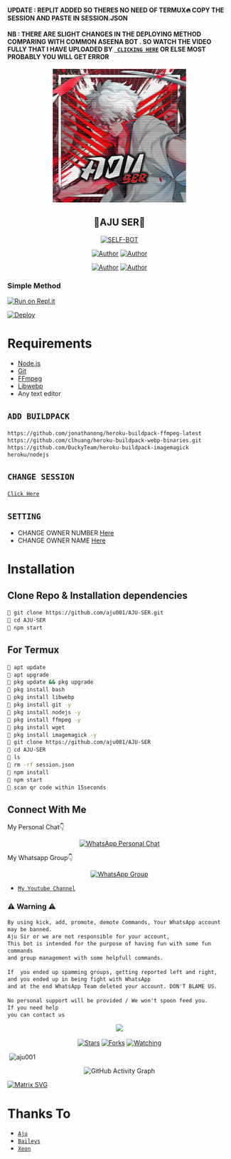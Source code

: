 #### UPDATE : REPLIT ADDED SO THERES NO NEED OF TERMUX🔥 COPY THE SESSION AND PASTE IN SESSION.JSON

#### NB : THERE ARE SLIGHT CHANGES IN THE DEPLOYING METHOD COMPARING WITH COMMON ASEENA BOT . SO WATCH THE VIDEO  FULLY THAT I HAVE UPLOADED BY [` CLICKING HERE`](https://youtube.com/channel/UCk4uZXPnYwPSo2YlQECp1RA) OR ELSE MOST PROBABLY YOU WILL GET ERROR 



<div align="center">
<img src="Aju.jpg" alt="aju" width="300" />

## 🚀AJU SER🚀 

</div>

<p align="center">
<a href="##"><img title="SELF-BOT" src="https://img.shields.io/static/v1?label=Language&message=English&color=blue"></a>
</p>
<p align="center">
 <a href="https://github.com/aju001"><img title="Author" src="https://img.shields.io/badge/Author-Aju-blue.svg?style=for-the-badge&logo=github" /></a>  <a href="https://Wa.me/+917994873071?text=Hello%20Aju%20Bro🌝...fen%20boi%20aan😌💝"><img title="Author" src="https://img.shields.io/badge/Owner-Aju-blue.svg?style=for-the-badge&logo=whatsapp" /></a>
<p align="center">
<a href="https://chat.whatsapp.com/ESkhpL7DdlE9AcaUs2b7g1"><img title="Author" src="https://img.shields.io/badge/Watsapp-Group-blue.svg?style=for-the-badge&logo=whatsapp" /></a> <a href="https://youtube.com/channel/UCVJ9029PQ-gJBtFQZZ3AJuA"><img title="Author" src="https://img.shields.io/badge/Youtube-AJUSER-blue.svg?style=for-the-badge&logo=youtube" /></a>
</p>


  ### Simple Method
  
  
[![Run on Repl.it](https://repl.it/badge/github/quiec/whatsAlfa)](https://replit.com/@aju0011/A-J-U-QR?v=1)

[![Deploy](https://www.herokucdn.com/deploy/button.svg)](https://heroku.com/deploy?template=https://github.com/aju001/AJU-SER) 


# Requirements
* [Node.js](https://nodejs.org/en/)
* [Git](https://git-scm.com/downloads)
* [FFmpeg](https://github.com/BtbN/FFmpeg-Builds/releases/download/autobuild-2020-12-08-13-03/ffmpeg-n4.3.1-26-gca55240b8c-win64-gpl-4.3.zip)
* [Libwebp](https://developers.google.com/speed/webp/download)
* Any text editor

## `ADD BUILDPACK`

```
https://github.com/jonathanong/heroku-buildpack-ffmpeg-latest
https://github.com/clhuang/heroku-buildpack-webp-binaries.git
https://github.com/DuckyTeam/heroku-buildpack-imagemagick
heroku/nodejs
```

## `CHANGE SESSION`

[`Click Here`](https://github.com/aju001/AJU-SER/blob/master/session.json#L1)

## `SETTING`

- CHANGE OWNER NUMBER [Here](https://github.com/aju001/AJU-SER/blob/master/index.js#L136)
- CHANGE OWNER NAME [Here](https://github.com/aju001/AJU-SER/blob/master/index.js#L138)

# Installation
## Clone Repo & Installation dependencies
```bash
🚀 git clone https://github.com/aju001/AJU-SER.git
🚀 cd AJU-SER
🚀 npm start
```
## For Termux
```bash
🚀 apt update
🚀 apt upgrade
🚀 pkg update && pkg upgrade 
🚀 pkg install bash
🚀 pkg install libwebp
🚀 pkg install git -y
🚀 pkg install nodejs -y 
🚀 pkg install ffmpeg -y 
🚀 pkg install wget
🚀 pkg install imagemagick -y
🚀 git clone https://github.com/aju001/AJU-SER
🚀 cd AJU-SER
🚀 ls
🚀 rm -rf session.json
🚀 npm install
🚀 npm start
🚀 scan qr code within 15seconds
```



## Connect With Me
My Personal Chat👇
<p align="center">
 <a href="https://wa.me/+917994873071"><img alt="WhatsApp Personal Chat" src="https://img.shields.io/badge/WhatsApp-25D366?style=for-the-badge&logo=whatsapp&logoColor=black"/></a>
</p>

My Whatsapp Group👇
<p align="center">
 <a href="https://chat.whatsapp.com/HebsCx7CBxMJBLqyeHemcO"><img alt="WhatsApp Group" src="https://img.shields.io/badge/WhatsApp-25D366?style=for-the-badge&logo=whatsapp&logoColor=black"/></a>
</p>

* [`My Youtube Channel`](https://youtube.com/channel/UCk4uZXPnYwPSo2YlQECp1RA)

### ⚠ Warning ⚠

```
By using kick, add, promote, demote Commands, Your WhatsApp account may be banned.
Aju Sir or we are not responsible for your account, 
This bot is intended for the purpose of having fun with some fun commands 
and group management with some helpfull commands.

If  you ended up spamming groups, getting reported left and right, 
and you ended up in being fight with WhatsApp
and at the end WhatsApp Team deleted your account. DON'T BLAME US.

No personal support will be provided / We won't spoon feed you. 
If you need help
you can contact us 
```

  <p align="center">
  <a href="https://github.com/aju001/AJU-SER">
    
<a href="https:https://github.com/aju001?tab=followers">
<img src="https://img.shields.io/github/repo-size/aju001/AJU-SER?color=green&label=Repo%20total%20size&style=plastic">
<p align="center">
<a href="https://github.com/aj001/followers"
<img title="Followers" src="https://img.shields.io/github/followers/pepesir?color=blue&style=flat-square"></a>
<a href="https://github.com/aju001/AJU-SER/stargazers/"><img title="Stars" src="https://img.shields.io/github/stars/aju001/AJU-SER?color=blue&style=flat-square"></a>
<a href="https://github.com/aju001/AJU-SER/network/members"><img title="Forks" src="https://img.shields.io/github/forks/aju001/AJU-SER?color=blue&style=flat-square"></a>
<a href="https://github.com/aju001/AJU-SER/watchers"><img title="Watching" src="https://img.shields.io/github/watchers/pepesir/AJU-SER?label=Watchers&color=blue&style=flat-square"></a>
</p>

<p align="center">
<p>&nbsp;<img align="center" src="https://github-readme-stats.vercel.app/api?username=aju001&show_icons=true&theme=dark&locale=en" alt="aju001" /></p>
    
  <div align="center">
       
  ![GitHub Activity Graph](https://activity-graph.herokuapp.com/graph?username=aju001&bg_color=000000&color=4fff67&line=4fff67&point=ffffff&area=true&hide_border=true)
  </div>
 

  [![Matrix SVG](https://raw.githubusercontent.com/rodrigograca31/rodrigograca31/master/matrix.svg)](https://chat.whatsapp.com/HebsCx7CBxMJBLqyeHemcO)

# Thanks To
* [`Aju`](https://github.com/aju001)
* [`Baileys`](https://github.com/adiwajshing/Baileys)
* [`Xeon`](https://github.com/DGXeon)
